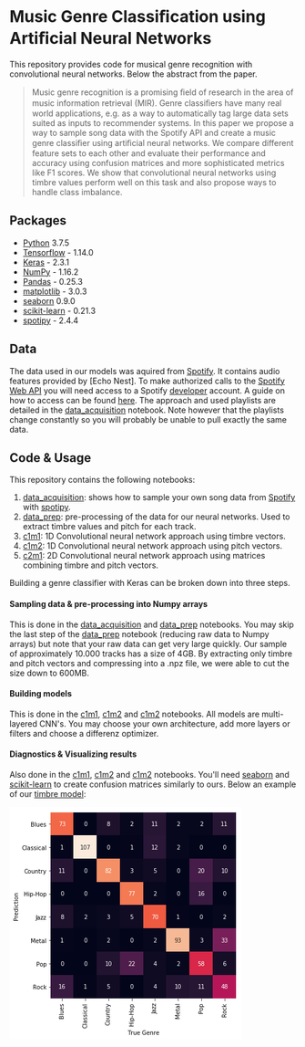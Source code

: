 # Music Genre Classiﬁcation using Artiﬁcial Neural Networks

[spotify]:  https://www.spotify.com/
[developer]: https://developer.spotify.com/
[Spotify Web API]: https://developer.spotify.com/documentation/web-api/
[python]: https://www.python.org/
[tensorflow]: https://www.tensorflow.org/
[keras]: https://keras.io/
[NumPy]: https://numpy.org/
[pandas]: https://pandas.pydata.org/
[matplotlib]: https://matplotlib.org/
[scikit-learn]: https://scikit-learn.org/0.21/
[echonest]: http://the.echonest.com/
[seaborn]: https://seaborn.pydata.org/
[spotipy]:  https://spotipy.readthedocs.io/en/2.9.0/

This repository provides code for musical genre recognition with convolutional neural networks.
Below the abstract from the paper.

> Music genre recognition is a promising ﬁeld of research in the area of music information retrieval (MIR). Genre classiﬁers have many real world applications, e.g. as a way to automatically tag large data sets suited as inputs to recommender systems. In this paper we propose a way to sample song data with the Spotify API and create a music genre classiﬁer using artiﬁcial neural networks. We compare different feature sets to each other and evaluate their performance and accuracy using confusion matrices and more sophisticated metrics like F1 scores. We show that convolutional neural networks using timbre values perform well on this task and also propose ways to handle class imbalance.

## Packages
* [Python] 3.7.5
* [Tensorflow] - 1.14.0
* [Keras] - 2.3.1
* [NumPy] - 1.16.2
* [Pandas] - 0.25.3
* [matplotlib] - 3.0.3
* [seaborn] 0.9.0
* [scikit-learn] - 0.21.3 
* [spotipy] - 2.4.4

## Data

[data_acquisition]:   https://nbviewer.jupyter.org/github/abuchmueller/DeepMusic/blob/master/data_acquisiton.ipynb

The data used in our models was aquired from [Spotify]. It contains audio features provided by [Echo Nest]. To make authorized calls to the [Spotify Web API] you will need access to a Spotify [developer] account. A guide on how to access can be found [here](https://spotipy.readthedocs.io/en/2.9.0/#getting-started). The approach and used playlists are detailed in the [data_acquisition] notebook. Note however that the playlists change constantly so you will probably be unable to pull exactly the same data.

## Code & Usage

This repository contains the following notebooks:

1. [data_acquisition]: shows how to sample your own song data from [Spotify] with [spotipy].
2. [data_prep]: pre-processing of the data for our neural networks. Used to extract timbre values and pitch for each track.
3. [c1m1]: 1D Convolutional neural network approach using timbre vectors.
4. [c1m2]: 1D Convolutional neural network approach using pitch vectors.
5. [c2m1]: 2D Convolutional neural network approach using matrices combining timbre and pitch vectors.


[data_prep]:   https://nbviewer.jupyter.org/github/abuchmueller/DeepMusic/blob/master/data_prep.ipynb
[c1m1]:   https://nbviewer.jupyter.org/github/abuchmueller/DeepMusic/blob/master/c1m1.ipynb
[c1m2]:   https://nbviewer.jupyter.org/github/abuchmueller/DeepMusic/blob/master/c1m2.ipynb
[c2m1]:   https://nbviewer.jupyter.org/github/abuchmueller/DeepMusic/blob/master/c2m1.ipynb


Building a genre classifier with Keras can be broken down into three steps.

#### Sampling data & pre-processing into Numpy arrays

This is done in the [data_acquisition] and [data_prep] notebooks. You may skip the last step of the [data_prep] notebook (reducing raw data to Numpy arrays) but note that your raw data can get very large quickly. Our sample of approximately 10.000 tracks has a size of 4GB. By extracting only timbre and pitch vectors and compressing into a .npz file, we were able to cut the size down to 600MB.

#### Building models

This is done in the [c1m1], [c1m2] and [c1m2] notebooks. All models are multi-layered CNN's. You may choose your own architecture, add more layers or filters and choose a differenz optimizer. 

#### Diagnostics & Visualizing results

Also done in the [c1m1], [c1m2] and [c1m2] notebooks. You'll need [seaborn] and [scikit-learn] to create confusion matrices similarly to ours. Below an example of our [timbre model](https://nbviewer.jupyter.org/github/abuchmueller/DeepMusic/blob/master/c1m1.ipynb
):

![Confusion matrix of c1m1](confusion_matrix_ex.png)



